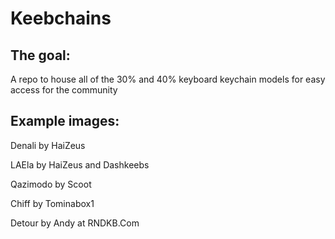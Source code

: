 # Keebchains

## The goal:
A repo to house all of the 30% and 40% keyboard keychain models for easy access for the community

## Example images:
Denali by HaiZeus

LAEla by HaiZeus and Dashkeebs

Qazimodo by Scoot

Chiff by Tominabox1

Detour by Andy at RNDKB.Com
